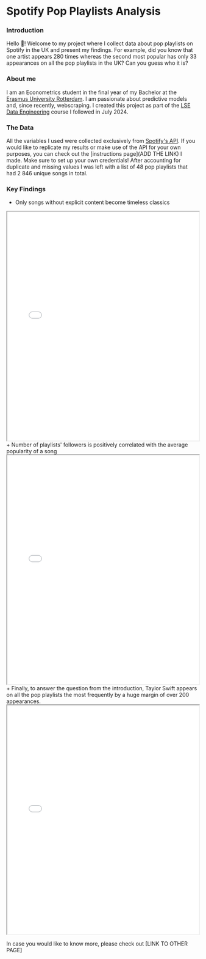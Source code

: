 # Spotify Pop Playlists Analysis

### Introduction
Hello :wave:! Welcome to my project where I collect data about pop playlists on Spotify in the UK and present my findings. For example, did you know that one artist appears 280 times whereas the second most popular has only 33 appearances on all the pop playlists in the UK? Can you guess who it is?

### About me
I am an Econometrics student in the final year of my Bachelor at the [Erasmus University Rotterdam](https://www.eur.nl/en). I am passionate about predictive models and, since recently, webscraping. I created this project as part of the [LSE Data Engineering](https://www.lse.ac.uk/study-at-lse/summer-schools/summer-school/courses/research-methods/me204) course I followed in July 2024.


### The Data
All the variables I used were collected exclusively from [Spotify's API](https://developer.spotify.com/documentation/web-api). If you would like to replicate my results or make use of the API for your own purposes, you can check out the [instructions page](ADD THE LINK) I made. Make sure to set up your own credentials! After accounting for duplicate and missing values I was left with a list of 48 pop playlists that had 2 846 unique songs in total.

### Key Findings
+ Only songs without explicit content become timeless classics
<iframe src="figures/explicit_content_per_year.html" width="100%" height="600px"></iframe>
+ Number of playlists' followers is positively correlated with the average popularity of a song
<iframe src="figures/images_plot.html" width="100%" height="600px"></iframe>
+ Finally, to answer the question from the introduction, Taylor Swift appears on all the pop playlists the most frequently by a huge margin of over 200 appearances.
<iframe src="figures/singers_popularity.html" width="100%" height="600px"></iframe>

In case you would like to know more, please check out [LINK TO OTHER PAGE]
